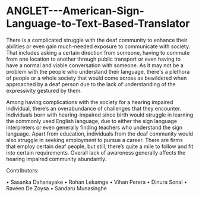 # ANGLET---American-Sign-Language-to-Text-Based-Translator

There is a complicated struggle with the deaf community to enhance their abilities or even gain much-needed exposure to communicate with society. That includes asking a certain direction from someone, having to commute from one location to another through public transport or even having to have a normal and viable conversation with someone. As it may not be a problem with the people who understand their language, there's a plethora of people or a whole society that would come across as bewildered when approached by a deaf person due to the lack of understanding of the expressivity gestured by them.

Among having complications with the society for a hearing impaired individual, there’s an overabundance of challenges that they encounter. Individuals born with hearing-impaired since birth would struggle in learning the commonly used English language, due to either the sign language interpreters or even generally finding teachers who understand the sign language. Apart from education, individuals from the deaf community would also struggle in seeking employment to pursue a career. There are firms that employ certain deaf people, but still, there’s quite a mile to follow and fit into certain requirements. Overall lack of awareness generally affects the hearing impaired community abundantly.

Contributors:

• Sasanka Dahanayake • Rohan Lekamge • Vihan Perera • Dinura Sonal • Raveen De Zoysa • Sandaru Munasinghe
